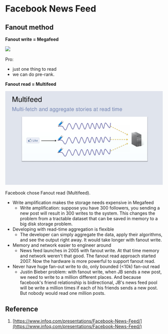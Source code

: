 # Facebook News Feed

## Fanout method

**Fanout write = Megafeed**

![](https://lh4.googleusercontent.com/Jq6cAjuUnWJHbLWP3rPcr2N5SdQ54pktub2x7v1iReLl0lC9Cu6vBqbmSniGZkeAXCAeOqkkuuRD29K8mBzmxOXDryggxcWbDywGFRjRgD6UYmf38DuAWzXGrbX-iBvrgsNFwWxV)

Pro:

* just one thing to read
* we can do pre-rank.

**Fanout read = Multifeed**

![](../.gitbook/assets/image%20%284%29.png)

Facebook chose Fanout read \(Multifeed\).

* Write amplification makes the storage needs expensive in Megafeed
  * Write amplification: suppose you have 300 followers, you sending a new post will result in 300 writes to the system. This changes the problem from a tractable dataset that can be saved in memory to a big disk storage problem.
* Developing with read-time aggregation is flexible
  * The developer can simply aggregate the data, apply their algorithms, and see the output right away. It would take longer with fanout write.
* Memory and network easier to engineer around
  * News feed launches in 2005 with fanout write. At that time memory and network weren't that good. The fanout read approach started 2007. Now the hardware is more powerful to support fanout read. 
* Never have huge fan-out write to do, only bounded \(&lt;10k\) fan-out read
  * Justin Bieber problem: with fanout write, when JB sends a new post, we need to write to a million different places. And because facebook's friend relationship is bidirectional, JB's news feed pool will be write a million times if each of his friends sends a new post. But nobody would read one million posts.



## Reference

1. [https://www.infoq.com/presentations/Facebook-News-Feed/](https://www.infoq.com/presentations/Facebook-News-Feed/)

